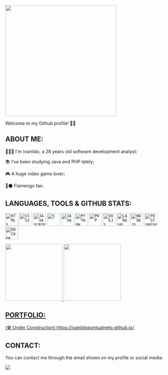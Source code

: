 <p align="left">
 <img src="https://media.tenor.com/WuOwfnsLcfYAAAAC/star-wars-obi-wan-kenobi.gif" width="350">
</p>

Welcome to my Github profile! 👋🏻

## ABOUT ME:

<div display="inline-block">
 <p align="left">👨🏻‍💻 I'm Ivanildo, a 28 years old software development analyst;</p>
 <p align="left">📚 I've been studying Java and PHP lately;</p>
 <p align="left">🎮 A huge video game lover;</p>
 <p align="left">🔴⚫ Flamengo fan.</p>
</div>

## LANGUAGES, TOOLS & GITHUB STATS:

<code><img src="https://cdn.jsdelivr.net/gh/devicons/devicon/icons/html5/html5-original-wordmark.svg" width="40" height="40" title = "HTML5"/></code>
<code><img src="https://cdn.jsdelivr.net/gh/devicons/devicon/icons/css3/css3-original-wordmark.svg" width="40" height="40" title = "CSS3"/></code>
<code><img src="https://cdn.jsdelivr.net/gh/devicons/devicon/icons/javascript/javascript-original.svg" width="40" height="40" title = "JAVASCRIPT"/></code>
<code><img src="https://cdn.jsdelivr.net/gh/devicons/devicon/icons/c/c-original.svg" width="40" height="40" title = "C"/></code>
<code><img src="https://cdn.jsdelivr.net/gh/devicons/devicon/icons/java/java-original-wordmark.svg" width="40" height="40" title = "JAVA"/></code>
<code><img src="https://cdn.jsdelivr.net/gh/devicons/devicon/icons/python/python-original-wordmark.svg" width="40" height="40" title = "PYTHON"/></code>
<code><img src="https://cdn.jsdelivr.net/gh/devicons/devicon/icons/php/php-original.svg" width="40" height="40" title = "PHP"/></code>
<code><img src="https://cdn.jsdelivr.net/gh/devicons/devicon/icons/vuejs/vuejs-original-wordmark.svg" width="40" height="40" title = "VUEJS"/></code>
<code><img src="https://cdn.jsdelivr.net/gh/devicons/devicon/icons/laravel/laravel-plain-wordmark.svg" width="40" height="40" title = "LARAVEL"/></code>
<code><img src="https://cdn.jsdelivr.net/gh/devicons/devicon/icons/nodejs/nodejs-original-wordmark.svg" width="40" height="40" title = "NODEJS"/></code>
<code><img src="https://cdn.jsdelivr.net/gh/devicons/devicon/icons/postgresql/postgresql-original-wordmark.svg" width="40" height="40" title = "POSTGRESQL"/></code>
<code><img src="https://cdn.jsdelivr.net/gh/devicons/devicon/icons/docker/docker-original-wordmark.svg" width="40" height="40" title = "DOCKER"/></code>

<div>
<a href="https://github.com/ivanildopontualneto">
<img height="180em" src="https://github-readme-stats.vercel.app/api/top-langs/?username=ivanildopontualneto&layout=compact&langs_count=7&theme=dracula"/>
<img height="180em" src="https://github-readme-stats.vercel.app/api?username=ivanildopontualneto&show_icons=true&theme=dracula&include_all_commits=true&count_private=true"/>
</div>

## PORTFOLIO:
 
(🛠 Under Construction) https://ivanildopontualneto.github.io/
 
## CONTACT:
 
You can contact me through the email shown on my profile or social media:
 
<a href="https://www.linkedin.com/in/ivanildopontualneto" target="_blank"><img src="https://img.shields.io/badge/-LinkedIn-%230077B5?style=for-the-badge&logo=linkedin&logoColor=white" target="_blank"></a>
